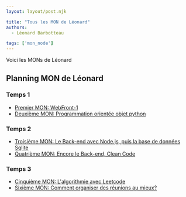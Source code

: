 ```yaml
---
layout: layout/post.njk

title: "Tous les MON de Léonard"
authors:
  - Léonard Barbotteau

tags: ['mon_node']
---
```

<!-- Début Résumé -->
Voici les MONs de Léonard
<!-- fin résumé -->

## Planning MON de Léonard

### Temps 1
- [Premier MON: WebFront-1](./WebFront-1/)
- [Deuxième MON: Programmation orientée objet python](./ObjetPython/)

### Temps 2
- [Troisième MON: Le Back-end avec Node.js, puis la base de données Sqlite](./NodeSqlite/)
- [Quatrième MON: Encore le Back-end, Clean Code](./Clean_Back-end/)

### Temps 3
- [Cinquième MON: L'algorithmie avec Leetcode](./Leetcode/)
- [Sixième MON: Comment organiser des réunions au mieux?](./Organiser_Reunion/)